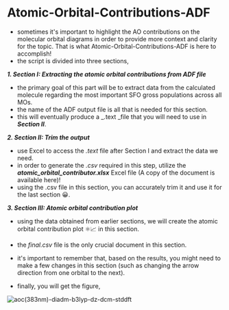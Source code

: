 # Atomic-Orbital-Contributions-ADF

* sometimes it's important to highlight the AO contributions on the molecular orbital diagrams in order to provide more context and clarity for the topic. That is what Atomic-Orbital-Contributions-ADF is here to accomplish!
* the script is divided into three sections,

**_1. Section I: Extracting the atomic orbital contributions from ADF file_**
* the primary goal of this part will be to extract data from the calculated molecule regarding the most important SFO gross populations across all MOs.
* the name of the ADF output file is all that is needed for this section.
* this will eventually produce a _.text _file that you will need to use in **_Section II_**.
    
**_2. Section II: Trim the output_**
* use Excel to access the _.text_ file after Section I and extract the data we need.
* in order to generate the _.csv_ required in this step, utilize the _**atomic_orbital_contributor.xlsx**_ Excel file (A copy of the document is available here)!
* using the .csv file in this section, you can accurately trim it and use it for the last section 😀.

**_3. Section III: Atomic orbital contribution plot_**
* using the data obtained from earlier sections, we will create the atomic orbital contribution plot ⚛️📈 in this section.
* the _final.csv_ file is the only crucial document in this section.
* it's important to remember that, based on the results, you might need to make a few changes in this section (such as changing the arrow direction from one orbital to the next).

* finally, you will get the figure,
  
![aoc(383nm)-diadm-b3lyp-dz-dcm-stddft](https://github.com/user-attachments/assets/a844343a-7ee1-4497-929b-14f22bc7e560)

